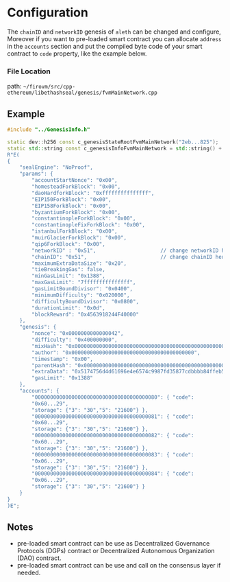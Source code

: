 # Configuration

The `chainID` and `networkID` genesis of `aleth` can be changed and configure, Moreover if you want to pre-loaded smart contract you can allocate `address` in the `accounts` section and put 
the compiled byte code of your smart contract to `code` property, like the example below.  

### File Location  
path: `~/firovm/src/cpp-ethereum/libethashseal/genesis/fvmMainNetwork.cpp`  

## Example
```C++
#include "../GenesisInfo.h"

static dev::h256 const c_genesisStateRootFvmMainNetwork("2eb...825");
static std::string const c_genesisInfoFvmMainNetwork = std::string() +
R"E(
{
	"sealEngine": "NoProof",
	"params": {
		"accountStartNonce": "0x00",
		"homesteadForkBlock": "0x00",
		"daoHardforkBlock": "0xfffffffffffffff",
		"EIP150ForkBlock": "0x00",
		"EIP158ForkBlock": "0x00",
		"byzantiumForkBlock": "0x00",
		"constantinopleForkBlock": "0x00",
		"constantinopleFixForkBlock": "0x00",
		"istanbulForkBlock": "0x00",
		"muirGlacierForkBlock": "0x00",
		"qip6ForkBlock": "0x00",
		"networkID" : "0x51",                     // change networkID here `decimal`
		"chainID": "0x51",                        // change chainID here `decimal`
		"maximumExtraDataSize": "0x20",
		"tieBreakingGas": false,
		"minGasLimit": "0x1388",
		"maxGasLimit": "7fffffffffffffff",
		"gasLimitBoundDivisor": "0x0400",
		"minimumDifficulty": "0x020000",
		"difficultyBoundDivisor": "0x0800",
		"durationLimit": "0x0d",
		"blockReward": "0x4563918244F40000"
	},
	"genesis": {
		"nonce": "0x0000000000000042",
		"difficulty": "0x400000000",
		"mixHash": "0x0000000000000000000000000000000000000000000000000000000000000000",
		"author": "0x0000000000000000000000000000000000000000",
		"timestamp": "0x00",
		"parentHash": "0x0000000000000000000000000000000000000000000000000000000000000000",
		"extraData": "0x5174756d4d61696e4e6574c9987fd35877cdbbbb84ffeb5315ab1f86c21398c0",
		"gasLimit": "0x1388"
	},
	"accounts": {
		"0000000000000000000000000000000000000080": { "code": 
		"0x60...29",
		"storage": {"3": "30","5": "21600"} },
		"0000000000000000000000000000000000000081": { "code": 
		"0x60...29",
		"storage": {"3": "30","5": "21600"} },
		"0000000000000000000000000000000000000082": { "code": 
		"0x60...29",
		"storage": {"3": "30","5": "21600"} },
		"0000000000000000000000000000000000000083": { "code": 
		"0x06...29",
		"storage": {"3": "30","5": "21600"} },
		"0000000000000000000000000000000000000084": { "code": 
		"0x06...29",
		"storage": {"3": "30","5": "21600"} }
	}
}
)E";
```
## Notes
- pre-loaded smart contract can be use as Decentralized Governance Protocols (DGPs) contract or Decentralized Autonomous Organization (DAO) contract.   
- pre-loaded smart contract can be use and call on the consensus layer if needed.  
